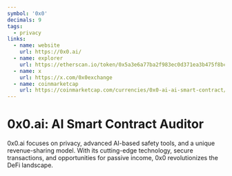 ```yaml
---
symbol: '0x0'
decimals: 9
tags:
  - privacy
links:
  - name: website
    url: https://0x0.ai/
  - name: explorer
    url: https://etherscan.io/token/0x5a3e6a77ba2f983ec0d371ea3b475f8bc0811ad5
  - name: x
    url: https://x.com/0x0exchange
  - name: coinmarketcap
    url: https://coinmarketcap.com/currencies/0x0-ai-ai-smart-contract/
---
```


# 0x0.ai: AI Smart Contract Auditor

0x0.ai focuses on privacy, advanced AI-based safety tools, and a unique revenue-sharing model. With its cutting-edge technology, secure transactions, and opportunities for passive income, 0x0 revolutionizes the DeFi landscape.

